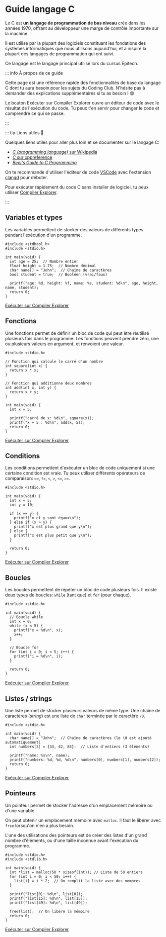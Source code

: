 # <Icon icon="logos:c" /> Guide langage C

Le C est **un langage de programmation de bas niveau** crée dans les années
1970, offrant au développeur une marge de contrôle importante sur la machine.

Il est utilisé par la plupart des logiciels constituant les fondations des
systèmes informatiques que nous utilisons aujourd'hui, et a inspiré la plupart
des langages de programmation qui ont suivi.

Ce langage est le langage principal utilisé lors du cursus Epitech.

::: info À propos de ce guide

Cette page est une référence rapide des fonctionnalités de base du langage C
dont tu aura besoin pour les sujets du Coding Club. N'hésite pas à demander des
explications supplémentaires si tu as besoin ! :smile:

Le bouton <Badge type="info"><Icon icon="simple-icons:compilerexplorer"/> Exécuter sur Compiler Explorer</Badge>
ouvre un éditeur de code avec le résultat de l'exécution du code. Tu peux t'en
servir pour changer le code et comprendre ce qui se passe.

:::

::: tip Liens utiles 🔗

Quelques liens utiles pour aller plus loin et se documenter sur le langage C:

- [_C (programming language)_ sur Wikipedia](<https://en.wikipedia.org/wiki/C_(programming_language)>)
- [_C_ sur cppreference](https://en.cppreference.com/w/c)
- [_Beej's Guide to C Programming_](https://beej.us/guide/bgc/html/split/)

On te recommande d'utiliser l'éditeur de code <Icon icon="logos:visual-studio-code" /> [VSCode](https://code.visualstudio.com/)
avec l'extension [clangd](https://marketplace.visualstudio.com/items?itemName=llvm-vs-code-extensions.vscode-clangd)
pour débuter.

Pour exécuter rapidement du code C sans installer de logiciel, tu peux utiliser <Icon icon="simple-icons:compilerexplorer" /> [Compiler Explorer](https://godbolt.org/).

:::

## Variables et types

Les variables permettent de stocker des valeurs de différents types pendant
l'exécution d'un programme.

```c:line-numbers{5-8}
#include <stdbool.h>
#include <stdio.h>

int main(void) {
  int age = 25;  // Nombre entier
  float height = 1.75;  // Nombre décimal
  char name[] = "John";  // Chaîne de caractères
  bool student = true;  // Booléen (vrai/faux)

  printf("age: %d, height: %f, name: %s, student: %d\n", age, height, name, student);
  return 0;
}
```

<Badge type="info">
  <Icon icon="simple-icons:compilerexplorer" />
  <a href="https://godbolt.org/z/zWcE6rWvs" target="_blank">
    Exécuter sur Compiler Explorer
  </a>
</Badge>

## Fonctions

Une fonctions permet de définir un bloc de code qui peut être réutilisé
plusieurs fois dans le programme. Les fonctions peuvent prendre zéro, une ou
plusieurs valeurs en argument, et renvoient une valeur.

```c:line-numbers{3-11}
#include <stdio.h>

// Fonction qui calcule le carré d'un nombre
int square(int x) {
  return x * x;
}

// Fonction qui additionne deux nombres
int add(int x, int y) {
  return x + y;
}

int main(void) {
  int x = 5;

  printf("carré de x: %d\n", square(x));
  printf("x + 5 : %d\n", add(x, 5));
  return 0;
}
```

<Badge type="info">
  <Icon icon="simple-icons:compilerexplorer" />
  <a href="https://godbolt.org/z/xnsT3nPca" target="_blank">
    Exécuter sur Compiler Explorer
  </a>
</Badge>

## Conditions

Les conditions permettent d'exécuter un bloc de code uniquement si une certaine
condition est vraie. Tu peux utiliser différents opérateurs de comparaison:
`==`, `!=`, `<`, `>`, `<=`, `>=`.

```c:line-numbers{7-13}
#include <stdio.h>

int main(void) {
  int x = 5;
  int y = 10;

  if (x == y) {
    printf("x et y sont égaux\n");
  } else if (x > y) {
    printf("x est plus grand que y\n");
  } else {
    printf("x est plus petit que y\n");
  }

  return 0;
}
```

<Badge type="info">
  <Icon icon="simple-icons:compilerexplorer" />
  <a href="https://godbolt.org/z/dPsKT9KsY" target="_blank">
    Exécuter sur Compiler Explorer
  </a>
</Badge>

## Boucles

Les boucles permettent de répéter un bloc de code plusieurs fois. Il existe
deux types de boucles: `while` (tant que) et `for` (pour chaque).

```c:line-numbers{5-9,12-14}
#include <stdio.h>

int main(void) {
  // Boucle while
  int x = 0;
  while (x < 5) {
    printf("x = %d\n", x);
    x++;
  }

  // Boucle for
  for (int i = 0; i < 5; i++) {
    printf("i = %d\n", i);
  }

  return 0;
}
```

<Badge type="info">
  <Icon icon="simple-icons:compilerexplorer" />
  <a href="https://godbolt.org/z/PfvaPMfoq" target="_blank">
    Exécuter sur Compiler Explorer
  </a>
</Badge>

## Listes / strings

Une liste permet de stocker plusieurs valeurs de même type. Une chaîne de
caractères (_string_) est une liste de `char` terminée par le caractère `\0`.

```c:line-numbers{5-7}
#include <stdio.h>

int main(void) {
  char name[] = "John";  // Chaîne de caractères (le \0 est ajouté automatiquement)
  int numbers[3] = {33, 42, 84};  // Liste d'entiers (3 éléments)

  printf("name: %s\n", name);
  printf("numbers: %d, %d, %d\n", numbers[0], numbers[1], numbers[2]);
  return 0;
}
```

<Badge type="info">
  <Icon icon="simple-icons:compilerexplorer" />
  <a href="https://godbolt.org/z/nno5PzTv9" target="_blank">
    Exécuter sur Compiler Explorer
  </a>
</Badge>

## Pointeurs

Un pointeur permet de stocker l'adresse d'un emplacement mémoire ou d'une
variable.

On peut obtenir un emplacement mémoire avec `malloc`. Il faut le libérer avec
`free` lorsqu'on n'en a plus besoin.

L'une des utilisations des pointeurs est de créer des listes d'un grand nombre
d'éléments, ou d'une taille inconnue avant l'exécution du programme.

```c:line-numbers{5-8,14}
#include <stdio.h>
#include <stdlib.h>

int main(void) {
  int *list = malloc(50 * sizeof(int)); // Liste de 50 entiers
  for (int i = 0; i < 50; i++) {
    list[i] = i * 2;  // On remplit la liste avec des nombres
  }

  printf("list[0]: %d\n", list[0]);
  printf("list[15]: %d\n", list[15]);
  printf("list[49]: %d\n", list[49]);

  free(list);  // On libère la mémoire
  return 0;
}
```

<Badge type="info">
  <Icon icon="simple-icons:compilerexplorer" />
  <a href="https://godbolt.org/z/v7bEKb4zn" target="_blank">
    Exécuter sur Compiler Explorer
  </a>
</Badge>

